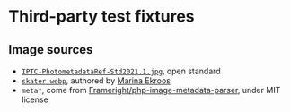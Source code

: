 # Third-party test fixtures

## Image sources

- [`IPTC-PhotometadataRef-Std2021.1.jpg`](https://iptc.org/std/photometadata/examples/IPTC-PhotometadataRef-Std2021.1.jpg),
  open standard
- [`skater.webp`](skater.webp), authored by
  [Marina Ekroos](http://marinaekroos.com/)
- `meta*`, come from
  [Frameright/php-image-metadata-parser](https://github.com/Frameright/php-image-metadata-parser/tree/master/tests/Fixtures),
  under MIT license
